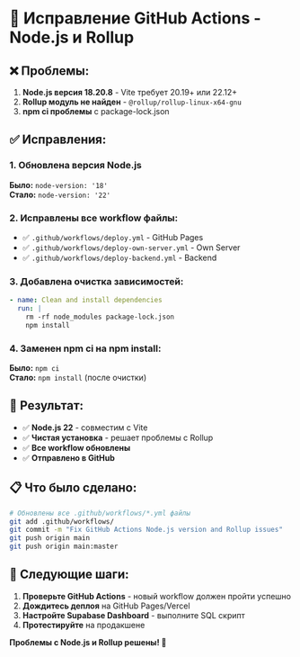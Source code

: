 # 🔧 Исправление GitHub Actions - Node.js и Rollup

## ❌ Проблемы:
1. **Node.js версия 18.20.8** - Vite требует 20.19+ или 22.12+
2. **Rollup модуль не найден** - `@rollup/rollup-linux-x64-gnu`
3. **npm ci проблемы** с package-lock.json

## ✅ Исправления:

### 1. Обновлена версия Node.js
**Было:** `node-version: '18'`  
**Стало:** `node-version: '22'`

### 2. Исправлены все workflow файлы:
- ✅ `.github/workflows/deploy.yml` - GitHub Pages
- ✅ `.github/workflows/deploy-own-server.yml` - Own Server
- ✅ `.github/workflows/deploy-backend.yml` - Backend

### 3. Добавлена очистка зависимостей:
```yaml
- name: Clean and install dependencies
  run: |
    rm -rf node_modules package-lock.json
    npm install
```

### 4. Заменен npm ci на npm install:
**Было:** `npm ci`  
**Стало:** `npm install` (после очистки)

## 🚀 Результат:
- ✅ **Node.js 22** - совместим с Vite
- ✅ **Чистая установка** - решает проблемы с Rollup
- ✅ **Все workflow обновлены**
- ✅ **Отправлено в GitHub**

## 📋 Что было сделано:
```bash
# Обновлены все .github/workflows/*.yml файлы
git add .github/workflows/
git commit -m "Fix GitHub Actions Node.js version and Rollup issues"
git push origin main
git push origin main:master
```

## 🎯 Следующие шаги:
1. **Проверьте GitHub Actions** - новый workflow должен пройти успешно
2. **Дождитесь деплоя** на GitHub Pages/Vercel
3. **Настройте Supabase Dashboard** - выполните SQL скрипт
4. **Протестируйте** на продакшене

**Проблемы с Node.js и Rollup решены! 🎉**

